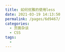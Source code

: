 ```yaml
---
title: 如何优雅的使用less
date: 2021-03-19 14:13:50
permalink: /pages/6d9467/
categories:
  - 页面杂谈
  - CSS
tags:
  - 
---
```

